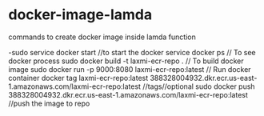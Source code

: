 # docker-image-lamda

commands to create docker image inside lamda function

-sudo service docker start  //to start the docker service
docker ps // To see docker process
sudo docker build -t laxmi-ecr-repo . // To build docker image 
sudo docker run -p 9000:8080 laxmi-ecr-repo:latest  // Run docker container
docker tag laxmi-ecr-repo:latest 388328004932.dkr.ecr.us-east-1.amazonaws.com/laxmi-ecr-repo:latest  //tags//optional
sudo docker push 388328004932.dkr.ecr.us-east-1.amazonaws.com/laxmi-ecr-repo:latest //push the image to repo
